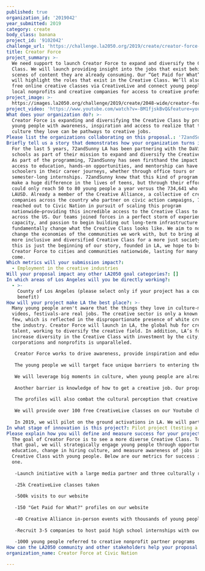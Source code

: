 ```yaml
---
published: true
organization_id: '2019042'
year_submitted: 2019
category: create
body_class: banana
project_id: '9102042'
challenge_url: 'https://challenge.la2050.org/2019/create/creator-force-at-civic-nation/'
title: Creator Force
project_summary: >-
  We need support to launch Creator Force to expand and diversify the Creative
  Class. We will launch providing insight into the jobs that exist behind the
  scenes of content they are already consuming. Our “Get Paid for What” feature
  will highlight the roles that exist in the Creative Class. We’ll also provide
  free online creative classes via CreativeLive and connect young people to
  local nonprofits and creative companies for access to creative professionals.
project_image: >-
  https://images.la2050.org/challenge/2019/create/2048-wide/creator-force-at-civic-nation.jpg
project_video: 'https://www.youtube.com/watch?v=-BM1fjskBvQ&feature=youtu.be'
What does your organization do?: >-
  Creator Force is expanding and diversifying the Creative Class by providing
  young people with awareness, inspiration and access to realize that the
  culture they love can be pathways to creative jobs.
Please list the organizations collaborating on this proposal.: '72andSunny, CreativeLive, and Creative Alliance'
Briefly tell us a story that demonstrates how your organization turns inspiration into impact.: >-
  For the last 5 years, 72andSunny LA has been partnering with the DaVinci
  schools as part of their mission to expand and diversify the Creative Class.
  As part of the programming, 72andSunny has seen firsthand the impact that
  access to education, hands-on opportunities, and mentorship can have on high
  schoolers in their career journeys, whether through office tours or
  semester-long internships. 72andSunny knew that this kind of program could
  make a huge difference in the lives of teens, but through their efforts, they
  could only reach 50 to 80 young people a year versus the 734,641 who live in
  LAUSD. Already a member of the Creative Alliance, a collective of creative
  companies across the country who partner on civic action campaigns, 72andSunny
  reached out to Civic Nation in pursuit of scaling this program
  nationwide—providing this incredible access to the Creative Class to teens
  across the US. Our teams joined forces in a perfect storm of experience,
  capacity, and passion to begin building out long-term infrastructure to
  fundamentally change what the Creative Class looks like. We aim to not only
  change the economies of the communities we work with, but to bring about a
  more inclusive and diversified Creative Class for a more just society. While
  this is just the beginning of our story, founded in LA, we hope to bring
  Creator Force to cities and communities nationwide, lasting for many years to
  come.
Which metrics will your submission impact?:
  - Employment in the creative industries
Will your proposal impact any other LA2050 goal categories?: []
In which areas of Los Angeles will you be directly working?:
  - >-
    County of Los Angeles (please select only if your project has a countywide
    benefit)
How will your project make LA the best place?: >-
  Many young people aren't aware that the things they love in culture-memes,
  videos, festivals-are real jobs. The creative sector is only a known option to
  few, which is reflected in the disproportionate presence of white creatives in
  the industry. Creator Force will launch in LA, the global hub for creative
  talent, working to diversify the creative field. In addition, LA’s focus to
  increase diversity in the Creative Class with investment by the city,
  corporations and nonprofits is unparalleled. 
   
   Creator Force works to drive awareness, provide inspiration and education about jobs in the Creative Class to 16-19 year olds in communities with gender and race underrepresentation in the Creative Class. These youth have never known a time without internet and mobile phones. Knowing that, we will engage them first online, specifically on social media where, on average, they login over 100 times a day. 
   
   The young people we will target face unique barriers to entering the Creative Class - first being awareness that these jobs exist. Teens’ knowledge and awareness is heavily influenced by their community- parents, teachers and friends. 81% of LA’s 800,000 young people (ages 10 to 24) are nonwhite but 44% of LA’s Creative Class is White. This demographic imbalance implies there is limited likelihood of exposure to people in the Creative Class for young people of color. 
   
   We will leverage big moments in culture, when young people are already paying attention, to create content that drives awareness around the jobs that go into creating tentpole events and festivals, producing the next blockbuster, dropping a new design collaboration, and more. This content will be promoted organically and with large media partners.
   
   Another barrier is knowledge of how to get a creative job. Our program “Get Paid for What?” shows young people the pathways to the Creative Class which profiles of real creatives, from interns to CEOs. 
   
   The profiles will also combat the cultural perception that creative jobs are not stable and reliable. Contrarily, the Creative Class accounts for 50% of wages and 30% of jobs nationally. In California, that is $227.8 billion annually. The profiles will highlight the economic freedom these jobs provide.
   
   We will provide over 100 free CreativeLive classes on our Youtube channel ranging from Adobe Suite, lighting for film, and more. 
   
   In 2019, we will pilot on the ground activations in LA. We will partner with creative companies to open their offices for tours, workshops, and panels to help young people visualize themselves working at these companies. We will also highlight opportunities with LA nonprofits focused on the creative fields on our website and social channels. This will further connect young people with hands-on, in-person opportunities to build their skills. In 2020, we will pilot a paid high school internship programs with 3-5 creative companies built off the program of 72andSunny and the Da Vinci Schools.
In what stage of innovation is this project?: Pilot project (testing a new idea on a small scale to prove feasibility)
Please explain how you will define and measure success for your project.: >-
  The goal of Creator Force is to see a more diverse Creative Class. To reach
  that goal, we will strategically engage young people through opportunities for
  education, change in hiring culture, and measure awareness of jobs in the
  Creative Class with young people. Below are our metrics for success in year
  one. 
   
   -Launch initiative with a large media partner and three culturally relevant brand partners to reach millions of young people across social media 
   
   -25k CreativeLive classes taken
   
   -500k visits to our website
   
   -150 "Get Paid for What?" profiles on our website 
   
   -40 Creative Alliance in-person events with thousands of young people
   
   -Recruit 3-5 companies to host paid high school internships with over 25 young people
   
   -1000 young people referred to creative nonprofit partner programs
How can the LA2050 community and other stakeholders help your proposal succeed?: []
organization_name: Creator Force at Civic Nation

---
```

